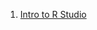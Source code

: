 1. [Intro to R Studio](https://github.com/mydatastory-dev/r_intro_class/blob/master/_episodes_rmd/rstudio_intro.Rmd)
